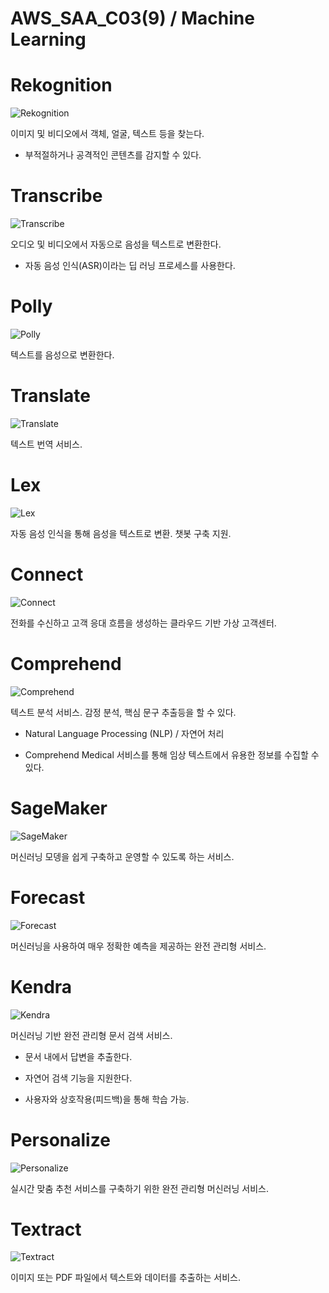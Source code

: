 # AWS_SAA_C03(9) / Machine Learning

# Rekognition

![Rekognition](./pictures/Rekognition.png)

이미지 및 비디오에서 객체, 얼굴, 텍스트 등을 찾는다.

- 부적절하거나 공격적인 콘텐츠를 감지할 수 있다.

# Transcribe

![Transcribe](./pictures/Transcribe.png)

오디오 및 비디오에서 자동으로 음성을 텍스트로 변환한다.

- 자동 음성 인식(ASR)이라는 딥 러닝 프로세스를 사용한다.

# Polly

![Polly](./pictures/Polly.png)

텍스트를 음성으로 변환한다.

# Translate

![Translate](./pictures/Translate.png)

텍스트 번역 서비스.

# Lex

![Lex](./pictures/Lex.png)

자동 음성 인식을 통해 음성을 텍스트로 변환. 챗봇 구축 지원.

# Connect

![Connect](./pictures/Connect.png)

전화를 수신하고 고객 응대 흐름을 생성하는 클라우드 기반 가상 고객센터.

# Comprehend

![Comprehend](./pictures/Comprehend.png)

텍스트 분석 서비스. 감정 분석, 핵심 문구 추출등을 할 수 있다.

- Natural Language Processing (NLP) / 자연어 처리

- Comprehend Medical 서비스를 통해 임상 텍스트에서 유용한 정보를 수집할 수 있다.

# SageMaker

![SageMaker](./pictures/SageMaker.png)

머신러닝 모뎅을 쉽게 구축하고 운영할 수 있도록 하는 서비스.

# Forecast

![Forecast](./pictures/Forecast.png)

머신러닝을 사용하여 매우 정확한 예측을 제공하는 완전 관리형 서비스.

# Kendra

![Kendra](./pictures/Kendra.png)

머신러닝 기반 완전 관리형 문서 검색 서비스.

- 문서 내에서 답변을 추출한다.

- 자연어 검색 기능을 지원한다.

- 사용자와 상호작용(피드백)을 통해 학습 가능.

# Personalize

![Personalize](./pictures/Personalize.png)

실시간 맞춤 추천 서비스를 구축하기 위한 완전 관리형 머신러닝 서비스.

# Textract

![Textract](./pictures/Textract.png)

이미지 또는 PDF 파일에서 텍스트와 데이터를 추출하는 서비스.
